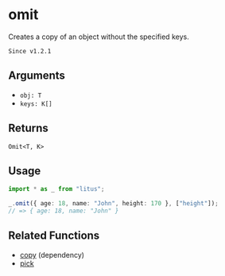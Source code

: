 # omit

Creates a copy of an object without the specified keys.

`Since v1.2.1`

## Arguments

- `obj: T`
- `keys: K[]`

## Returns

`Omit<T, K>`

## Usage

```ts
import * as _ from "litus";

_.omit({ age: 18, name: "John", height: 170 }, ["height"]);
// => { age: 18, name: "John" }
```

## Related Functions

- [copy](copy.md) (dependency)
- [pick](pick.md)
